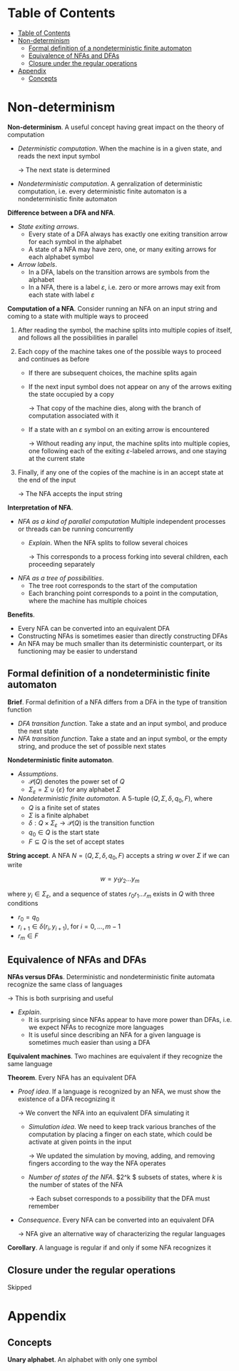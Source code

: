<!-- TOC titleSize:1 tabSpaces:2 depthFrom:1 depthTo:6 withLinks:1 updateOnSave:1 orderedList:0 skip:0 title:1 charForUnorderedList:* -->
# Table of Contents
- [Table of Contents](#table-of-contents)
- [Non-determinism](#non-determinism)
  - [Formal definition of a nondeterministic finite automaton](#formal-definition-of-a-nondeterministic-finite-automaton)
  - [Equivalence of NFAs and DFAs](#equivalence-of-nfas-and-dfas)
  - [Closure under the regular operations](#closure-under-the-regular-operations)
- [Appendix](#appendix)
  - [Concepts](#concepts)
<!-- /TOC -->

# Non-determinism
**Non-determinism**. A useful concept having great impact on the theory of computation
* *Deterministic computation*. When the machine is in a given state, and reads the next input symbol

    $\to$ The next state is determined
* *Nondeterministic computation*. A genralization of deterministic computation, i.e. every deterministic finite automaton is a nondeterministic finite automaton

**Difference between a DFA and NFA**.
* *State exiting arrows*.
    * Every state of a DFA always has exactly one exiting transition arrow for each symbol in the alphabet
    * A state of a NFA may have zero, one, or many exiting arrows for each alphabet symbol
* *Arrow labels*.
    * In a DFA, labels on the transition arrows are symbols from the alphabet
    * In a NFA, there is a label $\varepsilon$, i.e. zero or more arrows may exit from each state with label $\varepsilon$

**Computation of a NFA**. Consider running an NFA on an input string and coming to a state with multiple ways to proceed
1. After reading the symbol, the machine splits into multiple copies of itself, and follows all the possibilities in parallel
2. Each copy of the machine takes one of the possible ways to proceed and continues as before
    * If there are subsequent choices, the machine splits again
    * If the next input symbol does not appear on any of the arrows exiting the state occupied by a copy

        $\to$ That copy of the machine dies, along with the branch of computation associated with it
    * If a state with an $\varepsilon$ symbol on an exiting arrow is encountered

        $\to$ Without reading any input, the machine splits into multiple copies, one following each of the exiting $\varepsilon$-labeled arrows, and one staying at the current state
3. Finally, if any one of the copies of the machine is in an accept state at the end of the input

    $\to$ The NFA accepts the input string

**Interpretation of NFA**. 
* *NFA as a kind of parallel computation* Multiple independent processes or threads can be running concurrently
    * *Explain*. When the NFA splits to follow several choices

        $\to$ This corresponds to a process forking into several children, each proceeding separately
* *NFA as a tree of possibilities*. 
    * The tree root corresponds to the start of the computation
    * Each branching point corresponds to a point in the computation, where the machine has multiple choices

**Benefits**.
* Every NFA can be converted into an equivalent DFA
* Constructing NFAs is sometimes easier than directly constructing DFAs
* An NFA may be much smaller than its deterministic counterpart, or its functioning may be easier to understand

## Formal definition of a nondeterministic finite automaton
**Brief**. Formal definition of a NFA differs from a DFA in the type of transition function
* *DFA transition function*. Take a state and an input symbol, and produce the next state
* *NFA transition function*. Take a state and an input symbol, or the empty string, and produce the set of possible next states

**Nondeterministic finite automaton**.
* *Assumptions*.
    * $\mathcal{P}(Q)$ denotes the power set of $Q$
    * $\Sigma_\varepsilon = \Sigma\cup \{\varepsilon\}$ for any alphabet $\Sigma$
* *Nondeterministic finite automaton*. A 5-tuple $(Q,\Sigma,\delta,q_0,F)$, where
    * $Q$ is a finite set of states
    * $\Sigma$ is a finite alphabet
    * $\delta:Q\times \Sigma_\varepsilon\to\mathcal{P}(Q)$ is the transition function
    * $q_0\in Q$ is the start state
    * $F\subseteq Q$ is the set of accept states

**String accept**. A NFA $N=(Q,\Sigma,\delta,q_0,F)$ accepts a string $w$ over $\Sigma$ if we can write

$$w=y_1y_2\dots y_m$$

where $y_i\in\Sigma_\varepsilon$, and a sequence of states $r_0r_1\dots r_m$ exists in $Q$ with three conditions
* $r_0=q_0$
* $r_{i+1}\in\delta(r_i,y_{i+1})$, for $i=0,\dots,m-1$
* $r_m\in F$

## Equivalence of NFAs and DFAs
**NFAs versus DFAs**. Deterministic and nondeterministic finite automata recognize the same class of languages

$\to$ This is both surprising and useful
* *Explain*.
    * It is surprising since NFAs appear to have more power than DFAs, i.e. we expect NFAs to recognize more languages
    * It is useful since describing an NFA for a given language is sometimes much easier than using a DFA

**Equivalent machines**. Two machines are equivalent if they recognize the same language

**Theorem**. Every NFA has an equivalent DFA
* *Proof idea*. If a language is recognized by an NFA, we must show the existence of a DFA recognizing it

    $\to$ We  convert the NFA into an equivalent DFA simulating it
    * *Simulation idea*. We need to keep track various branches of the computation by placing a finger on each state, which could be activate at given points in the input

        $\to$ We updated the simulation by moving, adding, and removing fingers according to the way the NFA operates
    * *Number of states of the NFA*. $2^k $ subsets of states, where $k$ is the number of states of the NFA

        $\to$ Each subset corresponds to a possibility that the DFA must remember
* *Consequence*. Every NFA can be converted into an equivalent DFA

    $\to$ NFA give an alternative way of characterizing the regular languages

**Corollary**. A language is regular if and only if some NFA recognizes it

## Closure under the regular operations
Skipped

# Appendix
## Concepts
**Unary alphabet**. An alphabet with only one symbol